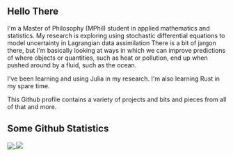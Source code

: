 ## Hello There
I'm a Master of Philosophy (MPhil) student in applied mathematics and statistics.
My research is exploring using stochastic differential equations to model uncertainty in Lagrangian data assimilation
There is a bit of jargon there, but I'm basically looking at ways in which we can improve predictions of where objects or quantities, such as heat or pollution, end up when pushed around by a fluid, such as the ocean.

I've been learning and using Julia in my research. 
I'm also learning Rust in my spare time.

This Github profile contains a variety of projects and bits and pieces from all of that and more.

## Some Github Statistics
<a href="https://github.com/anuraghazra/github-readme-stats">
  <img align="center" src="https://github-readme-stats.vercel.app/api/top-langs/?username=LiamBlake&theme=dracula&layout=compact&hide=jupyter notebook&langs_count=10&hide_title=true" />
</a>  
<a href="https://github.com/anuraghazra/github-readme-stats">
  <img align="top" src="https://github-readme-stats.vercel.app/api/?username=LiamBlake&show_icons=true&theme=dracula&hide_title=true&hide_rank=true&line_height=24" />
</a>

